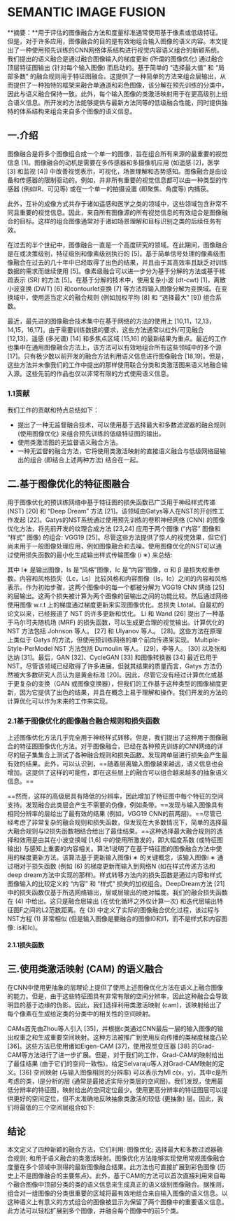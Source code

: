 # SEMANTIC IMAGE FUSION

**摘要：**用于评估的图像融合方法和度量标准通常使用基于像素或低级特征。但是，对于许多应用，图像融合的目的是有效地组合输入图像的语义内容。本文提出了一种使用预先训练的CNN网络体系结构进行视觉内容语义组合的新颖系统。我们提出的语义融合是通过融合图像输入的梯度更新 (所谓的图像优化) 通过融合顶层特征图输出 (针对每个输入图像) 而启动的。基于简单的 “选择最大值” 和 “局部多数” 的融合规则用于特征图融合。这提供了一种简单的方法来组合层输出，从而提供了一种独特的框架来融合单通道和彩色图像，该分解在预先训练的分类中，因此与语义融合保持一致。此外，每个输入图像的类激活映射用于在更高级别上组合语义信息。所开发的方法能够提供与最新方法同等的低级融合性能，同时提供独特的体系结构来组合来自多个图像的语义信息。

## 一.介绍

图像融合是将多个图像组合成一个单一的图像，旨在组合所有来源的最重要的视觉信息 [1]。图像融合的动机是需要在多传感器和多摄像机应用 (如遥感 [2]，医学 [3] 和监视 [4]) 中改善视觉表示，可视化，场景理解和态势感知。图像融合是由设备和传感器的限制驱动的。例如，并非所有重要的视觉信息都可以由一种类型的传感器 (例如IR、可见等) 或在一个单一的拍摄设置 (即聚焦、角度等) 内捕获。

此外，互补的成像方式共存于诸如遥感和医学之类的领域中，这些领域包含非常不同且重要的视觉信息。因此，来自所有图像源的所有视觉信息的有效组合是图像融合的目标。这样的组合图像通常对于诸如场景理解和目标识别之类的后续任务有效。

在过去的半个世纪中，图像融合一直是一个高度研究的领域。在此期间，图像融合是在或决策级别，特征级别和像素级别执行的 [5]。基于简单信号处理的像素级图像融合在过去的几十年中已经取得了出色的结果，并且由于其高效率且缺乏对训练数据的需求而继续使用 [5]。像素级融合可以进一步分为基于分解的方法或基于稀疏表示 (SR) 的方法 [5]。在基于分解的技术中，使用复杂小波 (dt-cwt) [1]，离散小波变换 (DWT) [6] 和contourlet变换 [7] 等方法将输入图像分解为变换域。在变换域中，使用适当定义的融合规则 (例如加权平均 [8] 和 “选择最大” [9]) 组合系数。

最近，最先进的图像融合技术集中在基于网络的方法的使用上 [10,11，12,13，14,15，16,17]。由于需要训练数据的要求，这些方法通常以红外/可见融合 [12,13]，遥感 (多光谱) [14] 和多焦点区域 [15,16] 的最新结果为重点。最近的工作也集中在通用图像融合方法上，该方法可以有效地组合所有这些领域中的多个源 [17]。只有极少数以前开发的融合方法利用语义信息进行图像融合 [18,19]。但是，这些方法并未像我们的工作中提出的那样使用联合分类和类激活图来语义地融合输入源。这些先前的作品也仅以非常有限的方式使用语义信息。

### 1.1贡献

我们工作的贡献和特点总结如下：

* 提出了一种无监督融合技术，可以使用基于选择最大和多数滤波器的融合规则 (使用图像优化) 来组合预先训练的低级特征图的输出。
* 使用类激活图的无监督语义融合方法。
* 一种无监督的融合方法，它将使用类激活映射的直接语义融合与低级网络层输出的组合 (即结合上述两种方法) 结合在一起。



## 二.基于图像优化的特征图融合

用于图像优化的预训练网络中基于特征图的损失函数已广泛用于神经样式传递 (NST) [20] 和 “Deep Dream” 方法 [21]。该领域由Gatys等人在NST的开创性工作发起 [22]。Gatys的NST系统通过使用预先训练的卷积神经网络 (CNN) 的图像优化方法，将先前开发的纹理合成方法 [23,24] 应用于两个图像 (“内容” 图像和 “样式” 图像) 的组合: VGG19 [25]。尽管这些方法提供了惊人的视觉效果，但它们尚未用于一般图像处理应用，例如图像融合和去噪。使用图像优化的NST可以通过使用损失函数的最小化生成输出样式传输图像 (i ∗) 来总结:

其中 I∗ 是输出图像，Is 是“风格”图像，Ic 是“内容”图像，α 和 β 是损失权重参数。内容和风格损失（Lc，Ls）比较风格和内容图像（Is，Ic）之间的内容和风格表示。作为初始步骤，这两个图像中的每一个都被分解为 VGG19 CNN 网络 [25] 的层输出。这两个损失被计算为两个图像的层输出之间的功能比较。然后通过网络使用图像 w.r.t 上的梯度通过梯度更新来实现图像优化。总损失 Ltotal。自最初的论文以来，已经报道了 NST 的许多更新和优化。 Li 和 Wand [26] 提出了一种基于马尔可夫随机场 (MRF) 的损失函数，可以生成更合理的视觉输出。计算优化的 NST 方法包括 Johnson 等人。 [27] 和 Ulyanov 等人。 [28]。这些方法在原理上类似于 Gatys 的方法，但使用预训练网络的单个前向传递来实现。 Multiple-Style-PerModel NST 方法包括 Dumoulin 等人。 [29]，李等人。 [30] 以及张和达纳 [31]。最后，GAN [32]、CycleGAN [33] 和图像转换器 [34] 最近已用于 NST。尽管该领域已经取得了许多进展，但就其结果的质量而言，Gatys 方法仍然被大多数研究人员认为是黄金标准 [20]。因此，尽管它没有经过计算优化或基于更复杂的变换（GAN 或图像变换器），但我们的工作基于这种类型的图像梯度更新，因为它提供了出色的结果，并且在概念上易于理解和操作。我们开发的方法的计算优化可以作为未来的工作来实现。

### 2.1基于图像优化的图像融合融合规则和损失函数

上述图像优化方法几乎完全用于神经样式转移。但是，我们提出了这种用于图像融合的特征图图像优化方法。对于图像融合，已经在各种预先训练的CNN网络的详尽的层子集集合上测试了各种融合规则和损失函数。发现跨单层进行损失会产生最有效的结果。此外，可以认识到，==随着层离输入图像越来越远，语义信息也会增加。这提供了这样的可能性，即在这些层上的融合可以组合越来越多的抽象语义信息。==

==然而，这样的高级层具有降低的分辨率，因此增加了特征图中每个特征的空间支持。发现融合此类层会产生不需要的伪像，例如条带。==发现与输入图像具有相同分辨率的层给出了最有效的结果 (例如，VGG19 CNN的前两层)。==尽管已经考虑了非常复杂的融合规则和损失函数，但发现在大多数情况下，简单的选择最大融合规则与l2损失函数相结合给出了最佳结果。==这种选择最大融合规则的选择和效用是由其在小波变换域 [1,6] 中的使用所激发的，即大幅度系数 (或特征图输出) 与感知上重要的内容相关。算法1说明了在基于特征图的图像融合方法中使用的梯度更新方法。该算法基于更新输入图像i ∗ 的关键概念，该输入图像i ∗ 通过相对于损失函数 (例如 (6) 的梯度更新而输入到网络N (如在样式传递方法和deep dream方法中实现的那样)。样式转移方法内的损失函数是通过内容和样式图像输入的比较定义的 “内容” 和 “样式” 损失的加权组合。DeepDream方法 [21] 中的损失函数仅基于所选网络输出，层或层输出的绝对幅度。我们的融合损失函数在 (4) 中给出。这只是融合层输出 (在优化循环之外仅计算一次) 和迭代层输出特征图F之间的L2范数距离。在 (3) 中定义了实际的图像融合优化过程，该过程与NST方程 (1) 非常相似 (但是输入图像是要融合的图像I0和I1，而不是样式和内容图像: is和Ic)。

#### 2.1.1损失函数

## 三.使用类激活映射 (CAM) 的语义融合

在CNN中使用更抽象的层理论上提供了使用上述图像优化方法在语义上融合图像的能力。但是，由于这些特征图具有非常有限的空间分辨率，因此这种融合会导致明显的基于边缘的伪影。因此，我们选择利用类激活映射 (cam)，该映射给出了每个像素在生成给定类的分类中的相关性的空间映射。

CAMs首先由Zhou等人引入 [35]，并根据c类通过CNN最后一层的输入图像的输出权重之和生成重要空间映射。这种方法被推广到使用反向传播的类梯度梯度凸轮 [36]。这些方法已使用诸如Eigen-CAM [37]，使用视觉变压器 [38] 的Grad-CAM等方法进行了进一步扩展。但是，对于我们的工作，Grad-CAM的映射给出了最佳结果 (由于它们的空间一致性)。给定Selvaraju等人对Grad-CAM映射的定义。[36] 空间映射 (与输入图像相同的分辨率) 可以表示为Ml c(x，y)，其中c是所考虑的类，l是分析的层 (通常是最接近实际分类层的空间层)。我们发现，使用最低分辨率的特征图，映射给出的空间定位最少。使用更高分辨率的特征图层可以提供更好的空间定位，但不太准确地反映抽象类激活的较低 (更抽象) 层。因此，我们将最低的三个空间层组合如下:

## 结论

本文定义了四种新颖的融合方法，它们利用: 图像优化; 选择最大和多数过滤器融合规则; 和用于语义融合的类激活映射。图像优化方法能够实现使用常规图像融合度量在多个领域中测得的最新图像融合结果。此方法也可直接扩展到彩色图像 (历史上不是图像融合的主要焦点)。此外，基于CAM的方法可以首次直接利用来自每个融合图像中顶部分类的类的语义信息来生成真正的语义级别图像融合。据推测，组合对一组图像的分类很重要的区域将最有效地组合来自输入图像的语义信息。以这种语义上有意义的方式组合的图像被显示为保留了两个图像中的重要语义信息。此方法可以轻松扩展到多个图像，并融合每个图像中的前5个类。